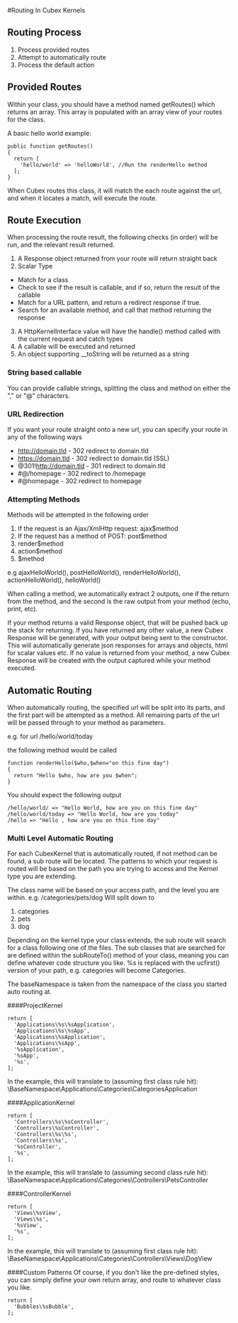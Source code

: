 #Routing In Cubex Kernels

## Routing Process
1. Process provided routes
2. Attempt to automatically route
3. Process the default action

## Provided Routes
Within your class, you should have a method named getRoutes() which returns an array.  This array is populated with an array view of your routes for the class.

A basic hello world example:

    public function getRoutes()
    {
      return [
        'hello/world' => 'helloWorld', //Run the renderHello method
      ];
    }

When Cubex routes this class, it will match the each route against the url, and when it locates a match, will execute the route.



## Route Execution
When processing the route result, the following checks (in order) will be run, and the relevant result returned.

1. A Response object returned from your route will return straight back
2. Scalar Type
  * Match for a class
  * Check to see if the result is callable, and if so, return the result of the callable
  * Match for a URL pattern, and return a redirect response if true.
  * Search for an available method, and call that method returning the response
3. A HttpKernelInterface value will have the handle() method called with the current request and catch types
4. A callable will be executed and returned
5. An object supporting __toString will be returned as a string

### String based callable
You can provide callable strings, splitting the class and method on either the "," or "@" characters.

### URL Redirection
If you want your route straight onto a new url, you can specify your route in any of the following ways

* http://domain.tld - 302 redirect to domain.tld
* https://domain.tld - 302 redirect to domain.tld (SSL)
* @301!http://domain.tld - 301 redirect to domain.tld
* #@/homepage - 302 redirect to /homepage
* #@homepage - 302 redirect to homepage

### Attempting Methods
Methods will be attempted in the following order

1. If the request is an Ajax/XmlHttp request: ajax$method
2. If the request has a method of POST: post$method
3. render$method
4. action$method
5. $method

e.g ajaxHelloWorld(), postHelloWorld(), renderHelloWorld(), actionHelloWorld(), helloWorld()

When calling a method, we automatically extract 2 outputs, one if the return from the method, and the second is the raw output from your method (echo, print, etc).

If your method returns a valid Response object, that will be pushed back up the stack for returning.
If you have returned any other value, a new Cubex Response will be generated, with your output being sent to the constructor.  This will automatically generate json responses for arrays and objects, html for scalar values etc.
If no value is returned from your method, a new Cubex Response will be created with the output captured while your method executed.

## Automatic Routing
When automatically routing, the specified url will be split into its parts, and the first part will be attempted as a method.  All remaining parts of the url will be passed through to your method as parameters.

e.g. for url /hello/world/today

the following method would be called

    function renderHello($who,$when="on this fine day")
    {
      return "Hello $who, how are you $when";
    }

You should expect the following output

    /hello/world/ => "Hello World, how are you on this fine day"
    /hello/world/today => "Hello World, how are you today"
    /hello => "Hello , how are you on this fine day"

### Multi Level Automatic Routing
For each CubexKernel that is automatically routed, if not method can be found, a sub route will be located.  The patterns to which your request is routed will be based on the path you are trying to access and the Kernel type you are extending.

The class name will be based on your access path, and the level you are within.
e.g. /categories/pets/dog
Will split down to
1. categories
2. pets
3. dog

Depending on the kernel type your class extends, the sub route will search for a class following one of the files.  The sub classes that are searched for are defined within the subRouteTo() method of your class, meaning you can define whatever code structure you like.  %s is replaced with the ucfirst() version of your path, e.g. categories will become Categories.

The baseNamespace is taken from the namespace of the class you started auto routing at.

####ProjectKernel

    return [
      'Applications\%s\%sApplication',
      'Applications\%s\%sApp',
      'Applications\%sApplication',
      'Applications\%sApp',
      '%sApplication',
      '%sApp',
      '%s',
    ];

In the example, this will translate to (assuming first class rule hit):
\BaseNamespace\Applications\Categories\CategoriesApplication

####ApplicationKernel

    return [
      'Controllers\%s\%sController',
      'Controllers\%sController',
      'Controllers\%s\%s',
      'Controllers\%s',
      '%sController',
      '%s',
    ];

In the example, this will translate to (assuming second class rule hit):
\BaseNamespace\Applications\Categories\Controllers\PetsController

####ControllerKernel

    return [
      'Views\%sView',
      'Views\%s',
      '%sView',
      '%s',
    ];

In the example, this will translate to (assuming first class rule hit):
\BaseNamespace\Applications\Categories\Controllers\Views\DogView

####Custom Patterns
Of course, if you don't like the pre-defined styles, you can simply define your own return array, and route to whatever class you like.

    return [
      'Bubbles\%sBubble',
    ];
